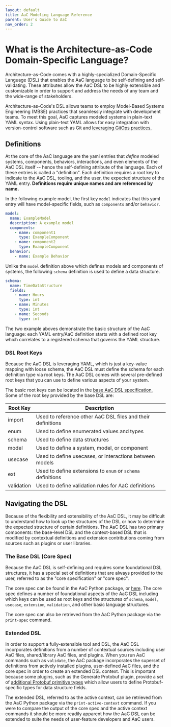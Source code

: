 ```yaml
---
layout: default
title: AaC Modeling Language Reference
parent: User's Guide to AaC
nav_order: 2
---
```


# What is the Architecture-as-Code Domain-Specific Language?
Architecture-as-Code comes with a highly-specialized Domain-Specific Language (DSL) that enables the AaC language to be self-defining and self-validating. These attributes allow the AaC DSL to be highly extensible and customizable in order to support and address the needs of any team and the wide-range of stakeholders.

Architecture-as-Code's DSL allows teams to employ Model-Based Systems Engineering (MBSE) practices that seamlessly integrate with development teams. To meet this goal, AaC captures modeled systems in plain-text YAML syntax. Using plain-text YAML allows for easy integration with version-control software such as Git and [leveraging GitOps practices.](./aac_gitops)

## Definitions
At the core of the AaC language are the yaml entries that _define_ modeled systems, components, behaviors, interactions, and even elements of the AaC DSL itself -- hence the self-defining attribute of the language. Each of these entries is called a "definition". Each definition requires a root key to indicate to the AaC DSL, tooling, and the user, the expected structure of the YAML entry. **Definitions require unique names and are referenced by name.**

In the following example model, the first key `model` indicates that this yaml entry will have model-specific fields, such as `components` and/or `behavior`.
```yaml
model:
  name: ExampleModel
  description: A example model
  components:
    - name: component1
      type: ExampleComponent
    - name: component2
      type: ExampleComponent
  behavior:
    - name: Example Behavior
```

Unlike the `model` definition above which defines models and components of systems, the following `schema` definition is used to define a data structure.
```yaml
schema:
  name: TimeDataStructure
  fields:
    - name: Hours
      type: int
    - name: Minutes
      type: int
    - name: Seconds
      type: int
```

The two example aboves demonstrate the basic structure of the AaC language: each YAML entry/AaC definition starts with a defined root key which correlates to a registered schema that governs the YAML structure.

### DSL Root Keys
Because the AaC DSL is leveraging YAML, which is just a key-value mapping with loose schema, the AaC DSL must define the schema for each definition type via root keys. The AaC DSL comes with several pre-defined root keys that you can use to define various aspects of your system.

The basic root keys can be located in the [base AaC DSL specification.](https://github.com/jondavid-black/AaC/blob/bbe61782720d5958e2794308d7fe397fc6398bd3/python/src/aac/spec/spec.yaml#L2-L67) Some of the root key provided by the base DSL are:

| Root Key | Description |
|----------|-------------|
| import | Used to reference other AaC DSL files and their definitions |
| enum | Used to define enumerated values and types |
| schema | Used to define data structures |
| model | Used to define a system, model, or component |
| usecase | Used to define usecases, or interactions between models |
| ext | Used to define extensions to `enum` or `schema` definitions |
| validation | Used to define validation rules for AaC definitions |


## Navigating the DSL
Because of the flexibility and extensibility of the AaC DSL, it may be difficult to understand how to look up the structures of the DSL or how to determine the expected structure of certain definitions. The AaC DSL has two primary components: the base-level DSL and the context-based DSL that is modified by contextual definitions and extension contributions coming from sources such as plugins or user libraries.

### The Base DSL (Core Spec)
Because the AaC DSL is self-defining and requires some foundational DSL structures, it has a special set of definitions that are always provided to the user, referred to as the "core specification" or "core spec".

The core spec can be found in the AaC Python package, or [here](https://github.com/jondavid-black/AaC/blob/main/python/src/aac/spec/spec.yaml).  The core spec defines a number of foundational aspects of the AaC DSL including which keys can be used as root keys and the structures of `schema`, `model`, `usecase`, `extension`, `validation`, and other basic language structures.

The core spec can also be retrieved from the AaC Python package via the `print-spec` command.

### Extended DSL
In order to support a fully-extensible tool and DSL, the AaC DSL incorporates definitions from a number of contextual sources including user AaC files, shared/library AaC files, and plugins. When you run AaC commands such as `validate`, the AaC package incorporates the superset of definitions from actively installed plugins, user-defined AaC files, and the core spec in order to create an extended DSL context. This is important because some plugins, such as the Generate Protobuf plugin, provide a set of [additional Protobuf primitive types](https://github.com/jondavid-black/AaC/blob/bbe61782720d5958e2794308d7fe397fc6398bd3/python/src/aac/plugins/gen_protobuf/gen_protobuf.yaml#L26-L43) which allow users to define Protobuf-specific types for data structure fields.

The extended DSL, referred to as the active context, can be retrieved from the AaC Python package via the `print-active-context` command. If you were to compare the output of the core spec and the active context commands it should be more readily apparent how the AaC DSL can be extended to suite the needs of user-feature developers and AaC users.
